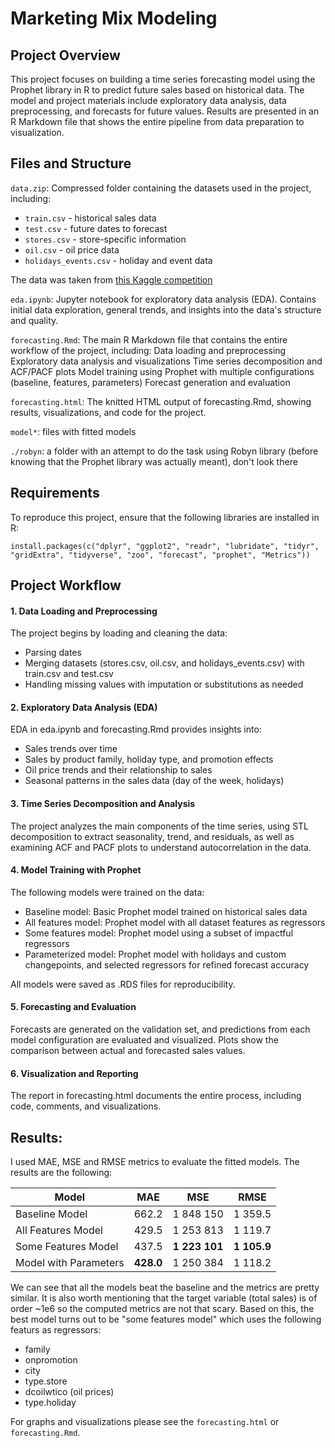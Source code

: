 # Marketing Mix Modeling

## Project Overview
This project focuses on building a time series forecasting model using the Prophet library in R to predict future sales based on historical data. The model and project materials include exploratory data analysis, data preprocessing, and forecasts for future values. Results are presented in an R Markdown file that shows the entire pipeline from data preparation to visualization.

## Files and Structure
`data.zip`: Compressed folder containing the datasets used in the project, including:

* `train.csv` - historical sales data
* `test.csv` - future dates to forecast
*  `stores.csv` - store-specific information
* `oil.csv` - oil price data
* `holidays_events.csv` - holiday and event data

The data was taken from [this Kaggle competition](https://www.kaggle.com/c/store-sales-time-series-forecasting/data)

`eda.ipynb`: Jupyter notebook for exploratory data analysis (EDA). Contains initial data exploration, general trends, and insights into the data's structure and quality.

`forecasting.Rmd`: The main R Markdown file that contains the entire workflow of the project, including:
Data loading and preprocessing
Exploratory data analysis and visualizations
Time series decomposition and ACF/PACF plots
Model training using Prophet with multiple configurations (baseline, features, parameters)
Forecast generation and evaluation

`forecasting.html`: The knitted HTML output of forecasting.Rmd, showing results, visualizations, and code for the project.

`model*`: files with fitted models

`./robyn`: a folder with an attempt to do the task using Robyn library (before knowing that the Prophet library was actually meant), don't look there

## Requirements
To reproduce this project, ensure that the following libraries are installed in R:

```
install.packages(c("dplyr", "ggplot2", "readr", "lubridate", "tidyr", "gridExtra", "tidyverse", "zoo", "forecast", "prophet", "Metrics"))
```

## Project Workflow
#### 1. Data Loading and Preprocessing
The project begins by loading and cleaning the data:

* Parsing dates
* Merging datasets (stores.csv, oil.csv, and holidays_events.csv) with train.csv and test.csv
* Handling missing values with imputation or substitutions as needed

#### 2. Exploratory Data Analysis (EDA)
EDA in eda.ipynb and forecasting.Rmd provides insights into:

* Sales trends over time
* Sales by product family, holiday type, and promotion effects
* Oil price trends and their relationship to sales
* Seasonal patterns in the sales data (day of the week, holidays)

#### 3. Time Series Decomposition and Analysis
The project analyzes the main components of the time series, using STL decomposition to extract seasonality, trend, and residuals, as well as examining ACF and PACF plots to understand autocorrelation in the data.

#### 4. Model Training with Prophet
The following models were trained on the data:

* Baseline model: Basic Prophet model trained on historical sales data
* All features model: Prophet model with all dataset features as regressors
* Some features model: Prophet model using a subset of impactful regressors
* Parameterized model: Prophet model with holidays and custom changepoints, and selected regressors for refined forecast accuracy

All models were saved as .RDS files for reproducibility.

#### 5. Forecasting and Evaluation
Forecasts are generated on the validation set, and predictions from each model configuration are evaluated and visualized. Plots show the comparison between actual and forecasted sales values.

#### 6. Visualization and Reporting
The report in forecasting.html documents the entire process, including code, comments, and visualizations.

## Results:

I used MAE, MSE and RMSE metrics to evaluate the fitted models. The results are the following:

| Model                 |   MAE     |   MSE      |   RMSE    |
|-----------------------|-----------|------------|-----------|
| Baseline Model        | 662.2  | 1 848 150    | 1 359.5  |
| All Features Model    | 429.5  | 1 253 813    | 1 119.7  |
| Some Features Model   | 437.5  | **1 223 101**    | **1 105.9**  |
| Model with Parameters  | **428.0**  | 1 250 384    | 1 118.2  |

We can see that all the models beat the baseline and the metrics are pretty similar. It is also worth mentioning that the target variable (total sales) is of order ~1e6 so the computed metrics are not that scary. Based on this, the best model turns out to be "some features model" which uses the following featurs as regressors: 
* family
* onpromotion
* city
* type.store
* dcoilwtico (oil prices)
* type.holiday

For graphs and visualizations please see the `forecasting.html` or `forecasting.Rmd`.